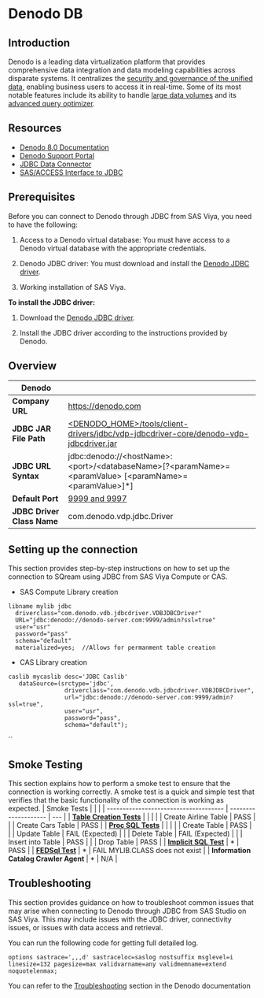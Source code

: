 # Denodo DB

## Introduction

Denodo is a leading data virtualization platform that provides comprehensive data integration and data modeling capabilities across disparate systems. It centralizes the [security and governance of the unified data](https://community.denodo.com/docs/html/browse/8.0/en/), enabling business users to access it in real-time. Some of its most notable features include its ability to handle [large data volumes](https://hkrtrainings.com/denodo-platform) and its [advanced query optimizer](https://hkrtrainings.com/denodo-platform).

## Resources

- [Denodo 8.0 Documentation](https://community.denodo.com/docs/html/browse/8.0/en/)
- [Denodo Support Portal](https://support.denodo.com/)
- [JDBC Data Connector](https://go.documentation.sas.com/doc/en/pgmsascdc/v_038/casref/n1ldk5vubre9oen10bdqoqkfc1y7.htm)
- [SAS/ACCESS Interface to JDBC](https://go.documentation.sas.com/doc/en/pgmsascdc/v_038/acreldb/n1usgr00wc9cvln1gnyp1807qu17.htm)

## Prerequisites

Before you can connect to Denodo through JDBC from SAS Viya, you need to have the following:

1. Access to a Denodo virtual database: You must have access to a Denodo virtual database with the appropriate credentials.

2. Denodo JDBC driver: You must download and install the [Denodo JDBC driver](https://community.denodo.com/drivers/jdbc/8.0).

3. Working installation of SAS Viya.

**To install the JDBC driver:**

1. Download the [Denodo JDBC driver](https://community.denodo.com/drivers/jdbc/8.0).

2. Install the JDBC driver according to the instructions provided by Denodo.

## Overview

| Denodo               |                                                                                   |
| -------------------- | --------------------------------------------------------------------------------- |
| **Company URL**     | https://denodo.com                                                               |
| **JDBC JAR File Path**   | [<DENODO_HOME>/tools/client-drivers/jdbc/vdp-jdbcdriver-core/denodo-vdp-jdbcdriver.jar](https://community.denodo.com/docs/html/browse/8.0/en/vdp/developer/access_through_jdbc/access_through_jdbc)                        |
| **JDBC URL Syntax** | jdbc:denodo://&lt;hostName&gt;:&lt;port&gt;/&lt;databaseName&gt;[?&lt;paramName&gt;=&lt;paramValue&gt; [&lt;paramName&gt;=&lt;paramValue&gt;]*]                                           |
| **Default Port**    | [9999 and 9997](https://community.denodo.com/docs/html/browse/7.0/platform/installation/appendix/default_ports_used_by_the_denodo_platform_modules/default_ports_used_by_the_denodo_platform_modules)                                                                            |
| **JDBC Driver Class Name**      | com.denodo.vdp.jdbc.Driver                                                       |
## Setting up the connection

This section provides step-by-step instructions on how to set up the connection to SQream using JDBC from SAS Viya Compute or CAS.

- SAS Compute Library creation

```sas
libname mylib jdbc
  driverclass="com.denodo.vdb.jdbcdriver.VDBJDBCDriver"
  URL="jdbc:denodo://denodo-server.com:9999/admin?ssl=true"
  user="usr"
  password="pass"
  schema="default"
  materialized=yes;  //Allows for permanment table creation
```

- CAS Library creation

```sas
caslib mycaslib desc='JDBC Caslib'
   dataSource=(srctype='jdbc',
                driverclass="com.denodo.vdb.jdbcdriver.VDBJDBCDriver",
                url="jdbc:denodo://denodo-server.com:9999/admin?ssl=true",
                user="usr",
                password="pass",
                schema="default");
```
``
## Smoke Testing

This section explains how to perform a smoke test to ensure that the connection is working correctly. A smoke test is a quick and simple test that verifies that the basic functionality of the connection is working as expected.
|            Smoke Tests                           |                      |     |
| ------------------------------------- | -------------------- | --- |
| [**Table Creation Tests**](https://gitlab.sas.com/dae/sas-access-samples/-/tree/master/SAS%20Viya/JDBC#table-creation-tests)              |       |     |
|                                       | Create Airline Table | PASS    |
|                                       | Create Cars Table    | PASS  |
| [**Proc SQL Tests**](https://gitlab.sas.com/dae/sas-access-samples/-/tree/master/SAS%20Viya/JDBC#proc-sql-tests)                    |                      |     |
|                                       | Create Table         |  PASS   |
|                                       | Update Table         |  FAIL (Expected)   |
|                                       | Delete Table         |  FAIL (Expected)   |
|                                       | Insert into Table    |  PASS   |
|                                       | Drop Table           |  PASS   |
| [**Implicit SQL Test**](https://gitlab.sas.com/dae/sas-access-samples/-/tree/master/SAS%20Viya/JDBC#implicit-sql-tests)                 | *                     | PASS    |
| [**FEDSql Test**](https://gitlab.sas.com/dae/sas-access-samples/-/tree/master/SAS%20Viya/JDBC#fedsql-test)                     | *                    |  FAIL MYLIB.CLASS does not exist   |
| **Information Catalog Crawler Agent** | *                     |  N/A   |

## Troubleshooting

This section provides guidance on how to troubleshoot common issues that may arise when connecting to Denodo through JDBC from SAS Studio on SAS Viya. This may include issues with the JDBC driver, connectivity issues, or issues with data access and retrieval.

You can run the following code for getting full detailed log.

```sas
options sastrace=',,,d' sastraceloc=saslog nostsuffix msglevel=i
linesize=132 pagesize=max validvarname=any validmemname=extend noquotelenmax;
```

You can refer to the [Troubleshooting](https://community.denodo.com/kb/en/category/Troubleshooting) section in the Denodo documentation